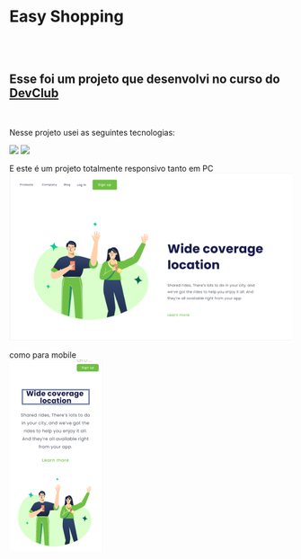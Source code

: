 <h1>Easy Shopping</h1>
<br>
<br>
<h2>Esse foi um projeto que desenvolvi no curso do <a href="https://rodolfomori.com.br/devclub">DevClub</a></h2>
<br>
<p>Nesse projeto usei as seguintes tecnologias:</p>
<img src="https://img.shields.io/badge/HTML5-E34F26?style=for-the-badge&logo=html5&logoColor=white"/>
<img src="https://img.shields.io/badge/CSS3-1572B6?style=for-the-badge&logo=css3&logoColor=white"/>
<br>
<p>E este é um projeto totalmente responsivo tanto em PC
  <br>
  <img src="https://github.com/LordRockyfeller/wide-coverage-location/blob/main/img/img%203.png?raw=true"/></p>
  <p>como para mobile 
  <br>
    <img src="https://github.com/LordRockyfeller/wide-coverage-location/blob/main/img/img%204.png?raw=true"/>
  </p>
